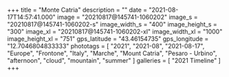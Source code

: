 +++
title = "Monte Catria"
description = ""
date = "2021-08-17T14:57:41.000"
image = "20210817@145741-1060202"
image_s = "20210817@145741-1060202-s"
image_width_s = "400"
image_height_s = "300"
image_xl = "20210817@145741-1060202-xl"
image_width_xl = "1000"
image_height_xl = "751"
gps_latitude = "43.46154735"
gps_longitude = "12.7046804833333"
phototags = [ "2021", "2021-08", "2021-08-17", "Europe", "Frontone", "Italy", "Marche", "Mount Catria", "Pesaro - Urbino", "afternoon", "cloud", "mountain", "summer" ]
galleries = [ "2021 Timeline" ]
+++
